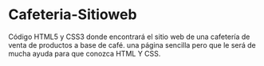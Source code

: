 # Cafeteria-Sitioweb
Código HTML5 y CSS3 donde encontrará el sitio web de una cafetería de venta de productos a base de café. una página sencilla pero que le será de mucha ayuda para que conozca HTML Y CSS.
